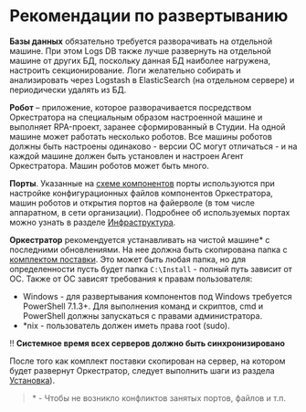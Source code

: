 # Рекомендации по развертыванию

**Базы данных** обязательно требуется разворачивать на отдельной машине. При этом Logs DB также лучше развернуть на отдельной машине от других БД, поскольку данная БД наиболее нагружена, настроить секционирование. Логи желательно собирать и анализировать через Logstash в ElasticSearch (на отдельном сервере) и периодически удалять из БД.

**Робот** – приложение, которое разворачивается посредством Оркестратора на специальным образом настроенной машине и выполняет RPA-проект, заранее сформированный в Студии. На одной машине может работать несколько роботов. Все машины роботов должны быть настроены одинаково - версии ОС могут отличаться - и на каждой машине должен быть установлен и настроен Aгент Оркестратора. Машин роботов может быть много.

**Порты**. Указанные на [схеме компонентов](https://docs.primo-rpa.ru/primo-rpa/orchestrator-new/system-components) порты используются при настройке конфигурационных файлов компонентов Оркестратора, машин роботов и открытия портов на файерволе (в том числе аппаратном, в сети организации). Подробнее об используемых портах можно узнать в разделе [Инфраструктура](https://docs.primo-rpa.ru/primo-rpa/orchestrator-new/ports).

**Оркестратор** рекомендуется устанавливать на чистой машине\* с последними обновлениями. На нее должна быть скопирована папка с [комплектом поставки](https://docs.primo-rpa.ru/primo-rpa/orchestrator/orchestrator-sys-admin/deployment/kit). Это может быть любая папка, но для определенности пусть будет папка `C:\Install` - полный путь зависит от ОС. Также от ОС зависят требования к правам пользователя:
* Windows - для развертывания компонентов под Windows требуется PowerShell 7.1.3+. Для выполнения команд и скриптов, cmd и PowerShell должны запускаться с правами администратора.
* *nix - пользователь должен иметь права root (sudo).

:bangbang: **Системное время всех серверов должно быть синхронизировано**

После того как комплект поставки скопирован на сервер, на котором будет развернут Оркестратор, следует выполнить шаги из раздела [Установка](https://docs.primo-rpa.ru/primo-rpa/orchestrator-new/install/install-overview)).

> \* - Чтобы не возникло конфликтов занятых портов, файлов и т.п.
